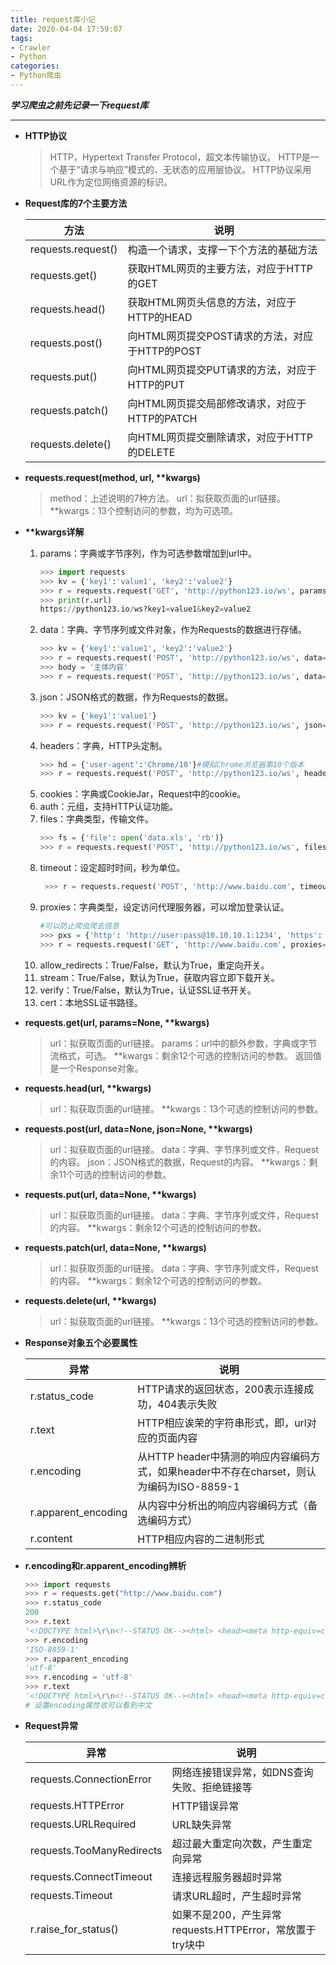 ```yaml
---
title: request库小记
date: 2020-04-04 17:59:07
tags:
- Crawler
- Python
categories:
- Python爬虫
---
```

***学习爬虫之前先记录一下request库***
<!--more-->
---
- **HTTP协议**
  > HTTP，Hypertext Transfer Protocol，超文本传输协议。
  > HTTP是一个基于“请求与响应”模式的、无状态的应用层协议。
  > HTTP协议采用URL作为定位网络资源的标识。

- **Request库的7个主要方法**

  |  方法           |  说明  |
  |  ----           |  ----  |
  |requests.request()|构造一个请求，支撑一下个方法的基础方法|
  |requests.get()|获取HTML网页的主要方法，对应于HTTP的GET|
  |requests.head()|获取HTML网页头信息的方法，对应于HTTP的HEAD|
  |requests.post()|向HTML网页提交POST请求的方法，对应于HTTP的POST|
  |requests.put()|向HTML网页提交PUT请求的方法，对应于HTTP的PUT|
  |requests.patch()|向HTML网页提交局部修改请求，对应于HTTP的PATCH|
  |requests.delete()|向HTML网页提交删除请求，对应于HTTP的DELETE|

- **requests.request(method, url, \*\*kwargs)**
  > method：上述说明的7种方法。
  > url：拟获取页面的url链接。
  > **kwargs：13个控制访问的参数，均为可选项。

- **\*\*kwargs详解**
  1. params：字典或字节序列，作为可选参数增加到url中。
        ```python
        >>> import requests
        >>> kv = {'key1':'value1', 'key2':'value2'}
        >>> r = requests.request('GET', 'http://python123.io/ws', params=kv)
        >>> print(r.url)
        https://python123.io/ws?key1=value1&key2=value2
        ```
  2. data：字典、字节序列或文件对象，作为Requests的数据进行存储。
        ```python
        >>> kv = {'key1':'value1', 'key2':'value2'}
        >>> r = requests.request('POST', 'http://python123.io/ws', data=kv)
        >>> body = '主体内容'
        >>> r = requests.request('POST', 'http://python123.io/ws', data=body.encode('utf-8'))
        ```
  3. json：JSON格式的数据，作为Requests的数据。
        ```python
        >>> kv = {'key1':'value1'}
        >>> r = requests.request('POST', 'http://python123.io/ws', json=kv)
        ```
  4. headers：字典，HTTP头定制。
        ```python
        >>> hd = {'user-agent':'Chrome/10'}#模拟Chrome浏览器第10个版本
        >>> r = requests.request('POST', 'http://python123.io/ws', headers=hd)
        ```
  5. cookies：字典或CookieJar，Request中的cookie。
  6. auth：元组，支持HTTP认证功能。
  7. files：字典类型，传输文件。
        ```python
        >>> fs = {'file': open('data.xls', 'rb')}
        >>> r = requests.request('POST', 'http://python123.io/ws', files=fs)
        ```
  8. timeout：设定超时时间，秒为单位。
       ```python
        >>> r = requests.request('POST', 'http://www.baidu.com', timeout=10)#在timeout时间内请求内容未返回则引起timeout异常
        ```
  9.  proxies：字典类型，设定访问代理服务器，可以增加登录认证。
        ```python
        #可以防止爬虫爬去信息
        >>> pxs = {'http': 'http://user:pass@10.10.10.1:1234', 'https': 'https://pass@10.10.10.1:4321'}
        >>> r = requests.request('GET', 'http://www.baidu.com', proxies=pxs)
        ```
  10. allow_redirects：True/False，默认为True，重定向开关。
  11. stream：True/False，默认为True，获取内容立即下载开关。
  12. verify：True/False，默认为True，认证SSL证书开关。
  13. cert：本地SSL证书路径。

- **requests.get(url, params=None, \*\*kwargs)**
  > url：拟获取页面的url链接。
  > params：url中的额外参数，字典或字节流格式，可选。
  > **kwargs：剩余12个可选的控制访问的参数。
  > 返回值是一个Response对象。

- **requests.head(url, \*\*kwargs)**
  > url：拟获取页面的url链接。
  > **kwargs：13个可选的控制访问的参数。

- **requests.post(url, data=None, json=None, \*\*kwargs)**
  > url：拟获取页面的url链接。
  > data：字典、字节序列或文件，Request的内容。
  > json：JSON格式的数据，Request的内容。
  > **kwargs：剩余11个可选的控制访问的参数。

- **requests.put(url, data=None, \*\*kwargs)**
  > url：拟获取页面的url链接。
  > data：字典、字节序列或文件，Request的内容。
  > **kwargs：剩余12个可选的控制访问的参数。

- **requests.patch(url, data=None, \*\*kwargs)**
  > url：拟获取页面的url链接。
  > data：字典、字节序列或文件，Request的内容。
  > **kwargs：剩余12个可选的控制访问的参数。

- **requests.delete(url, \*\*kwargs)**
  > url：拟获取页面的url链接。
  > **kwargs：13个可选的控制访问的参数。

- **Response对象五个必要属性**

  |  异常           |  说明  |
  |  ----           |  ----  |
  |  r.status_code  |  HTTP请求的返回状态，200表示连接成功，404表示失败  |
  |  r.text         |  HTTP相应诶荣的字符串形式，即，url对应的页面内容  |
  |  r.encoding     |  从HTTP header中猜测的响应内容编码方式，如果header中不存在charset，则认为编码为ISO-8859-1  |
  |  r.apparent_encoding  |  从内容中分析出的响应内容编码方式（备选编码方式） |
  |  r.content      |  HTTP相应内容的二进制形式  |

- **r.encoding和r.apparent_encoding辨析**
  ```python
  >>> import requests
  >>> r = requests.get("http://www.baidu.com")
  >>> r.status_code
  200
  >>> r.text
  '<!DOCTYPE html>\r\n<!--STATUS OK--><html> <head><meta http-equiv=content-type content=text/html;charset=utf-8><meta http-equiv=X-UA-Compatible content=IE=Edge><meta content=always name=referrer><link rel=stylesheet type=text/css href=http://s1.bdstatic.com/r/www/cache/bdorz/baidu.min.css><title>ç\x99¾åº¦ä¸\x80ä¸\x8bï¼\x8cä½\xa0å°±ç\x9f¥é\x81\x93</title></head> <body link=#0000cc> <div id=wrapper> <div id=head> <div class=head_wrapper> <div class=s_form> <div class=s_form_wrapper> <div id=lg> <img hidefocus=true src=//www.baidu.com/img/bd_logo1.png width=270 height=129> </div> <form id=form name=f action=//www.baidu.com/s class=fm> <input type=hidden name=bdorz_come value=1> <input type=hidden name=ie value=utf-8> <input type=hidden name=f value=8> <input type=hidden name=rsv_bp value=1> <input type=hidden name=rsv_idx value=1> <input type=hidden name=tn value=baidu><span class="bg s_ipt_wr"><input id=kw name=wd class=s_ipt value maxlength=255 autocomplete=off autofocus></span><span class="bg s_btn_wr"><input type=submit id=su value=ç\x99¾åº¦ä¸\x80ä¸\x8b class="bg s_btn"></span> </form> </div> </div> <div id=u1> <a href=http://news.baidu.com name=tj_trnews class=mnav>æ\x96°é\x97»</a> <a href=http://www.hao123.com name=tj_trhao123 class=mnav>hao123</a> <a href=http://map.baidu.com name=tj_trmap class=mnav>å\x9c°å\x9b¾</a> <a href=http://v.baidu.com name=tj_trvideo class=mnav>è§\x86é¢\x91</a> <a href=http://tieba.baidu.com name=tj_trtieba class=mnav>è´´å\x90§</a> <noscript> <a href=http://www.baidu.com/bdorz/login.gif?login&amp;tpl=mn&amp;u=http%3A%2F%2Fwww.baidu.com%2f%3fbdorz_come%3d1 name=tj_login class=lb>ç\x99»å½\x95</a> </noscript> <script>document.write(\'<a href="http://www.baidu.com/bdorz/login.gif?login&tpl=mn&u=\'+ encodeURIComponent(window.location.href+ (window.location.search === "" ? "?" : "&")+ "bdorz_come=1")+ \'" name="tj_login" class="lb">ç\x99»å½\x95</a>\');</script> <a href=//www.baidu.com/more/ name=tj_briicon class=bri style="display: block;">æ\x9b´å¤\x9aäº§å\x93\x81</a> </div> </div> </div> <div id=ftCon> <div id=ftConw> <p id=lh> <a href=http://home.baidu.com>å\x85³äº\x8eç\x99¾åº¦</a> <a href=http://ir.baidu.com>About Baidu</a> </p> <p id=cp>&copy;2017&nbsp;Baidu&nbsp;<a href=http://www.baidu.com/duty/>ä½¿ç\x94¨ç\x99¾åº¦å\x89\x8då¿\x85è¯»</a>&nbsp; <a href=http://jianyi.baidu.com/ class=cp-feedback>æ\x84\x8fè§\x81å\x8f\x8dé¦\x88</a>&nbsp;äº¬ICPè¯\x81030173å\x8f·&nbsp; <img src=//www.baidu.com/img/gs.gif> </p> </div> </div> </div> </body> </html>\r\n'
  >>> r.encoding
  'ISO-8859-1'
  >>> r.apparent_encoding
  'utf-8'
  >>> r.encoding = 'utf-8'
  >>> r.text
  '<!DOCTYPE html>\r\n<!--STATUS OK--><html> <head><meta http-equiv=content-type content=text/html;charset=utf-8><meta http-equiv=X-UA-Compatible content=IE=Edge><meta content=always name=referrer><link rel=stylesheet type=text/css href=http://s1.bdstatic.com/r/www/cache/bdorz/baidu.min.css><title>百度一下，你就知道</title></head> <body link=#0000cc> <div id=wrapper> <div id=head> <div class=head_wrapper> <div class=s_form> <div class=s_form_wrapper> <div id=lg> <img hidefocus=true src=//www.baidu.com/img/bd_logo1.png width=270 height=129> </div> <form id=form name=f action=//www.baidu.com/s class=fm> <input type=hidden name=bdorz_come value=1> <input type=hidden name=ie value=utf-8> <input type=hidden name=f value=8> <input type=hidden name=rsv_bp value=1> <input type=hidden name=rsv_idx value=1> <input type=hidden name=tn value=baidu><span class="bg s_ipt_wr"><input id=kw name=wd class=s_ipt value maxlength=255 autocomplete=off autofocus></span><span class="bg s_btn_wr"><input type=submit id=su value=百度一下 class="bg s_btn"></span> </form> </div> </div> <div id=u1> <a href=http://news.baidu.com name=tj_trnews class=mnav>新闻</a> <a href=http://www.hao123.com name=tj_trhao123 class=mnav>hao123</a> <a href=http://map.baidu.com name=tj_trmap class=mnav>地图</a> <a href=http://v.baidu.com name=tj_trvideo class=mnav>视频</a> <a href=http://tieba.baidu.com name=tj_trtieba class=mnav>贴吧</a> <noscript> <a href=http://www.baidu.com/bdorz/login.gif?login&amp;tpl=mn&amp;u=http%3A%2F%2Fwww.baidu.com%2f%3fbdorz_come%3d1 name=tj_login class=lb>登录</a> </noscript> <script>document.write(\'<a href="http://www.baidu.com/bdorz/login.gif?login&tpl=mn&u=\'+ encodeURIComponent(window.location.href+ (window.location.search === "" ? "?" : "&")+ "bdorz_come=1")+ \'" name="tj_login" class="lb">登录</a>\');</script> <a href=//www.baidu.com/more/ name=tj_briicon class=bri style="display: block;">更多产品</a> </div> </div> </div> <div id=ftCon> <div id=ftConw> <p id=lh> <a href=http://home.baidu.com>关于百度</a> <a href=http://ir.baidu.com>About Baidu</a> </p> <p id=cp>&copy;2017&nbsp;Baidu&nbsp;<a href=http://www.baidu.com/duty/>使用百度前必读</a>&nbsp; <a href=http://jianyi.baidu.com/ class=cp-feedback>意见反馈</a>&nbsp;京ICP证030173号&nbsp; <img src=//www.baidu.com/img/gs.gif> </p> </div> </div> </div> </body> </html>\r\n'
  # 设置encoding属性收可以看到中文
  ```

- **Request异常**

  |  异常           |  说明  |
  |  ----           |  ----  |
  |requests.ConnectionError|网络连接错误异常，如DNS查询失败、拒绝链接等|
  |requests.HTTPError|HTTP错误异常|
  |requests.URLRequired|URL缺失异常|
  |requests.TooManyRedirects|超过最大重定向次数，产生重定向异常|
  |requests.ConnectTimeout|连接远程服务器超时异常|
  |requests.Timeout|请求URL超时，产生超时异常| 
  |r.raise_for_status()|如果不是200，产生异常requests.HTTPError，常放置于try块中|

